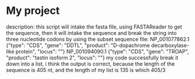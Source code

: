 # My project 
description: this script will intake the fasta file, using FASTAReader to get the sequence, then it will intake the sequence and break the string into three nucleotide codons
by using the subset sequence file:
NP_001077862.1 {"type": "CDS", "gene": "DDTL", "product": "D-dopachrome decarboxylase-like protein", "locus": ""}
NP_001094090.1 {"type": "CDS", "gene": "TROAP", "product": "tastin isoform 2", "locus": ""}
my code successfully break it down into a list, i think the output is correct, because the length of the sequence is 405 nt, and the length of my list is 135 is which 405/3